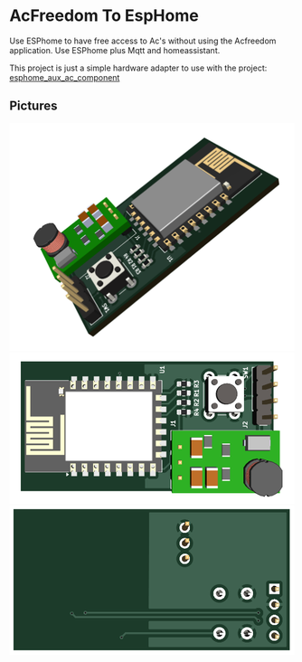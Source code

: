 # AcFreedom To EspHome
Use ESPhome to have free access to Ac's without using the Acfreedom application. Use ESPhome plus Mqtt and homeassistant.

This project is just a simple hardware adapter to use with the project: [esphome_aux_ac_component](https://github.com/GrKoR/esphome_aux_ac_component)

Pictures
-------------------
![isometric](./hardware/pictures/isometric.png)
![top](./hardware/pictures/top.png)
![bottom](./hardware/pictures/bottom.png)

